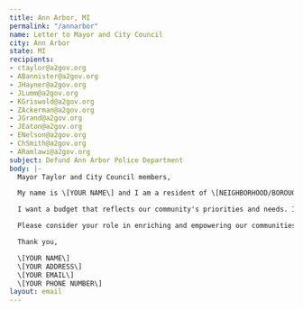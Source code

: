 ```yaml
---
title: Ann Arbor, MI
permalink: "/annarbor"
name: Letter to Mayor and City Council
city: Ann Arbor
state: MI
recipients:
- ctaylor@a2gov.org
- ABannister@a2gov.org
- JHayner@a2gov.org
- JLumm@a2gov.org
- KGriswold@a2gov.org
- ZAckerman@a2gov.org
- JGrand@a2gov.org
- JEaton@a2gov.org
- ENelson@a2gov.org
- ChSmith@a2gov.org
- ARamlawi@a2gov.org
subject: Defund Ann Arbor Police Department
body: |-
  Mayor Taylor and City Council members,

  My name is \[YOUR NAME\] and I am a resident of \[NEIGHBORHOOD/BOROUGH/CITY\]. Given the history of policing and the most recent murders of Black people, I am asking you to redirect money away from the Ann Arbor PD in the 2021 budget and instead to prioritize services that help strengthen our communities.

  I want a budget that reflects our community's priorities and needs. In 2020, the City of Ann Harbor's FY Budget showed 42% of funding allocated to policing  while only 16% was allocated to community services and only 6% to public services. We want that funding redistributed to services that actually help the people of Ann Arbor, including affordable housing, more mental health services, and rent suspension and forgiveness for those who are currently unemployed. Beyond policing our community, these services are proven to be more effective in improving community safety and wellness. I demand a budget that supports community wellbeing, rather than gives power to police forces that tear them apart.

  Please consider your role in enriching and empowering our communities, especially during a time of racial injustice, wide-spread illness, and economic vulnerability.

  Thank you,

  \[YOUR NAME\]
  \[YOUR ADDRESS\]
  \[YOUR EMAIL\]
  \[YOUR PHONE NUMBER\]
layout: email
---
```


